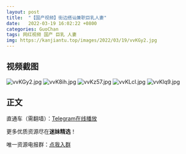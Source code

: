 ```yaml
---
layout: post
title:  "【国产视频】街边搭讪兼职巨乳人妻"
date:   2022-03-19 16:02:22 +0800
categories: GuoChan
tags: 网红视频 国产 巨乳 人妻
img: https://kanjiantu.top/images/2022/03/19/vvKGy2.jpg
---
```



## 视频截图

![vvKGy2.jpg](https://kanjiantu.top/images/2022/03/19/vvKGy2.jpg)
![vvK8ih.jpg](https://kanjiantu.top/images/2022/03/19/vvK8ih.jpg)
![vvKz57.jpg](https://kanjiantu.top/images/2022/03/19/vvKz57.jpg)
![vvKLcI.jpg](https://kanjiantu.top/images/2022/03/19/vvKLcI.jpg)
![vvKlq9.jpg](https://kanjiantu.top/images/2022/03/19/vvKlq9.jpg)

## 正文

直通车（需翻墙）：[Telegram在线播放](https://t.me/mimeijingxuan/161)

更多优质资源尽在**迷妹精选**！

唯一资源电报群：[点我入群](https://t.me/mimeijingxuan)



